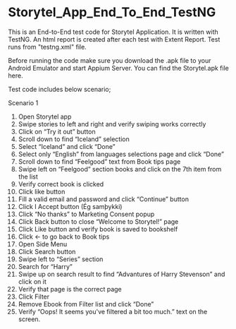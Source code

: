 # Storytel_App_End_To_End_TestNG


This is an End-to-End test code for Storytel Application. It is written with TestNG. An html report is created after each test with Extent Report.
Test runs from "testng.xml" file.

Before running the code make sure you download the .apk file to your Android Emulator and start Appium Server. 
You can find the Storytel.apk file here. 


Test code includes below scenario;

Scenario 1
1. Open Storytel app
2. Swipe stories to left and right and verify swiping works correctly
3. Click on “Try it out” button
4. Scroll down to find “Iceland” selection
5. Select “Iceland” and click “Done”
6. Select only “English” from languages selections page and click “Done”
7. Scroll down to find “Feelgood” text from Book tips page
8. Swipe left on “Feelgood” section books and click on the 7th item from the list
9. Verify correct book is clicked
10. Click like button
11. Fill a valid email and password and click “Continue” button
12. Click I Accept button (Ég samþykki)
13. Click “No thanks” to Marketing Consent popup
14. Click Back button to close “Welcome to Storytel!” page
15. Click Like button and verify book is saved to bookshelf
16. Click ← to go back to Book tips
17. Open Side Menu
18. Click Search button
19. Swipe left to “Series” section
20. Search for “Harry”
21. Swipe up on search result to find “Advantures of Harry Stevenson” and click on it
22. Verify that page is the correct page
23. Click Filter
24. Remove Ebook from Filter list and click “Done”
25. Verify “Oops! It seems you've filtered a bit too much.” text on the screen.
